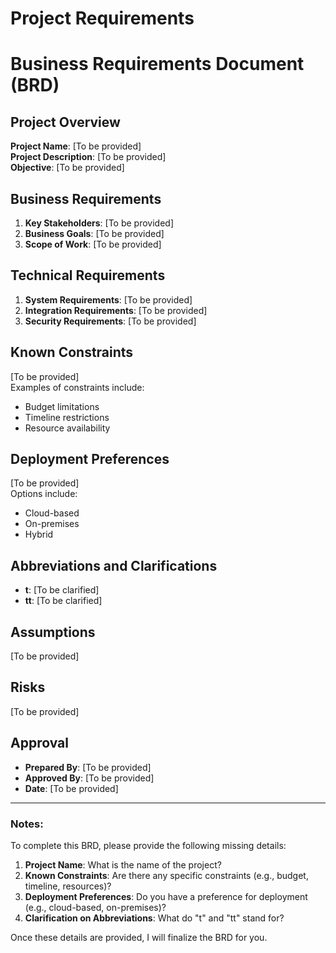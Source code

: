 # Project Requirements

# Business Requirements Document (BRD)

## Project Overview
**Project Name**: [To be provided]  
**Project Description**: [To be provided]  
**Objective**: [To be provided]  

## Business Requirements
1. **Key Stakeholders**: [To be provided]
2. **Business Goals**: [To be provided]
3. **Scope of Work**: [To be provided]

## Technical Requirements
1. **System Requirements**: [To be provided]
2. **Integration Requirements**: [To be provided]
3. **Security Requirements**: [To be provided]

## Known Constraints
[To be provided]  
Examples of constraints include:
- Budget limitations
- Timeline restrictions
- Resource availability

## Deployment Preferences
[To be provided]  
Options include:
- Cloud-based
- On-premises
- Hybrid

## Abbreviations and Clarifications
- **t**: [To be clarified]
- **tt**: [To be clarified]

## Assumptions
[To be provided]

## Risks
[To be provided]

## Approval
- **Prepared By**: [To be provided]
- **Approved By**: [To be provided]
- **Date**: [To be provided]

---

### Notes:
To complete this BRD, please provide the following missing details:
1. **Project Name**: What is the name of the project?
2. **Known Constraints**: Are there any specific constraints (e.g., budget, timeline, resources)?
3. **Deployment Preferences**: Do you have a preference for deployment (e.g., cloud-based, on-premises)?
4. **Clarification on Abbreviations**: What do "t" and "tt" stand for?

Once these details are provided, I will finalize the BRD for you.